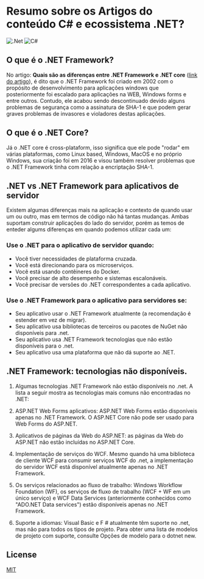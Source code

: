 # Resumo sobre os Artigos do conteúdo C# e ecossistema .NET?


![.Net](https://img.shields.io/badge/.NET-5C2D91?style=for-the-badge&logo=.net&logoColor=white) ![C#](https://img.shields.io/badge/c%23-%23239120.svg?style=for-the-badge&logo=c-sharp&logoColor=white) 



## O que é o .NET Framework?

No artigo: **Quais são as diferenças entre .NET Framework e .NET core** ([link do artigo](https://luby.com.br/net/quais-sao-as-diferencas-entre-net-core-e-net-framework/)), é dito que o .NET Framework foi criado em 2002 com o propósito de desenvolvimento para aplicações windows que posteriormente foi escalado para aplicações na WEB, Windows forms e entre outros. Contudo, ele acabou sendo descontinuado devido alguns problemas de segurança como a assinatura de SHA-1 e que podem gerar graves problemas de invasores e violadores destas aplicações.

## O que é o .NET Core?

Já o .NET core é cross-plataform, isso significa que ele pode "rodar" em várias plataformas, como Linux based, Windows, MacOS e no próprio Windows, sua criação foi em 2016 e visou também resolver problemas que o .NET Framework tinha com relação a encriptação SHA-1.


## .NET vs .NET Framework para aplicativos de servidor

Existem algumas diferenças mais na aplicação e contexto de quando usar um ou outro, mas em termos de código não há tantas mudanças. Ambas suportam construir aplicações do lado do servidor, porém as temos de enteder algums diferenças em quando podemos utilizar cada um:

### Use o .NET para o aplicativo de servidor quando:

- Você tiver necessidades de plataforma cruzada.
- Você está direcionando para os microserviços.
- Você está usando contêineres do Docker.
- Você precisar de alto desempenho e sistemas escalonáveis.
- Você precisar de versões do .NET correspondentes a cada aplicativo.

###  Use o .NET Framework para o aplicativo para servidores se:

- Seu aplicativo usar o .NET Framework atualmente (a recomendação é estender em vez de migrar).
- Seu aplicativo usa bibliotecas de terceiros ou pacotes de NuGet não disponíveis para .net.
- Seu aplicativo usa .NET Framework tecnologias que não estão disponíveis para o .net.
- Seu aplicativo usa uma plataforma que não dá suporte ao .NET.

## .NET Framework: tecnologias não disponíveis.

1. Algumas tecnologias .NET Framework não estão disponíveis no .net. A lista a seguir mostra as tecnologias mais comuns não encontradas no .NET:

2. ASP.NET Web Forms aplicativos: ASP.NET Web Forms estão disponíveis apenas no .NET Framework. O ASP.NET Core não pode ser usado para Web Forms do ASP.NET.

3. Aplicativos de páginas da Web do ASP.NET: as páginas da Web do ASP.NET não estão incluídas no ASP.NET Core.

4. Implementação de serviços do WCF. Mesmo quando há uma biblioteca de cliente WCF para consumir serviços WCF do .net, a implementação do servidor WCF está disponível atualmente apenas no .NET Framework.

5. Os serviços relacionados ao fluxo de trabalho: Windows Workflow Foundation (WF), os serviços de fluxo de trabalho (WCF + WF em um único serviço) e WCF Data Services (anteriormente conhecidos como "ADO.NET Data services") estão disponíveis apenas no .NET Framework.

6. Suporte a idiomas: Visual Basic e F # atualmente têm suporte no .net, mas não para todos os tipos de projeto. Para obter uma lista de modelos de projeto com suporte, consulte Opções de modelo para o dotnet new.


## License
[MIT](https://choosealicense.com/licenses/mit/)
